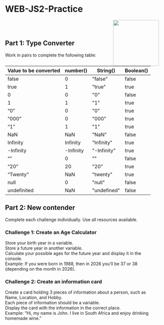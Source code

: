 # WEB-JS2-Practice

<img align="right" width="150" height="150" src="https://media-exp1.licdn.com/dms/image/C4E0BAQF7BYCCZt5epw/company-logo_200_200/0?e=2159024400&v=beta&t=qUAFP9bUgBEEXGVQYpUXW1J_OiP8e0r4rFBpqp8OrxA">


 <br/>
 <br/>


## Part 1: Type Converter

Work in pairs to complete the following table:

| Value to be converted | number() | String()  | Boolean() |
|-----------------------|----------|-----------|-----------|
| false                 |     0    | "false"   |   false   |
| true                  |     1    | "true"    |   true    |
| 0                     |     0    |   "0"     |   false   |
| 1                     |     1    |   "1"     |   true    |
| “0”                   |     0    |   "0"     |   true    |
| “000”                 |     0    |   "000"   |   true    |
| “1”                   |     1    |   "1"     |   true    |
| NaN                   |    NaN   |   "NaN"   |   false   |
| Infinity              | Infinity |"Infinity" |   true    |
| -Infinity             |-Infinity |"-Infinity"|   true    |
| “”                    |     0    |    ""     |   false   |
| “20”                  |     20   |   "20"    |   true    |
| “Twenty”              |    NaN   |  "twenty" |   true    |
| null                  |    0     |  "null"   |   false   |
| undefinited           |    NaN   |"undefined"|   false   |


## Part 2:  New contender

Complete each challenge individually. Use all resources available. 

### Challenge 1: Create an Age Calculator

Store your birth year in a variable.<br>
Store a future year in another variable. <br>
Calculate your possible ages for the future year and display it in the console. <br>
Example: If you were born in 1988, then in 2026 you’ll be 37 or 38 (depending on the month in 2026).



### Challenge 2: Create an information card

Create a card holding 3 pieces of information about a person, such as Name, Location, and Hobby.<br>
Each piece of information should be a variable.<br>
Display the card with the information in the correct place.<br>
Example: “Hi, my name is John. I live in South Africa and enjoy drinking homemade wine.”<br>

